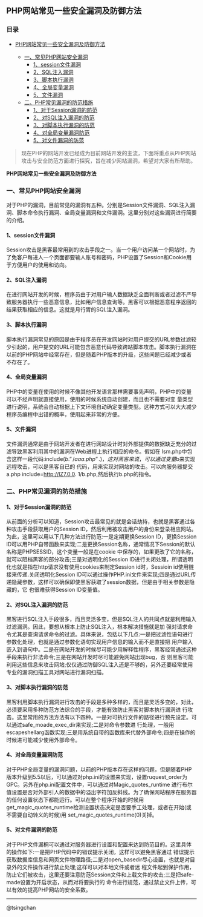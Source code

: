 ## PHP网站常见一些安全漏洞及防御方法

### 目录


- [PHP网站常见一些安全漏洞及防御方法](#php网站常见一些安全漏洞及防御方法)
    
    - [一、常见PHP网站安全漏洞](#一常见php网站安全漏洞)
        - [1、session文件漏洞](#1session文件漏洞)
        - [2、SQL注入漏洞](#2sql注入漏洞)
        - [3、脚本执行漏洞](#3脚本执行漏洞)
        - [4、全局变量漏洞](#4全局变量漏洞)
        - [5、文件漏洞](#5文件漏洞)
    - [二、PHP常见漏洞的防范措施](#二php常见漏洞的防范措施)
        - [1、对于Session漏洞的防范](#1对于session漏洞的防范)
        - [2、对SQL注入漏洞的防范](#2对sql注入漏洞的防范)
        - [3、对脚本执行漏洞的防范](#3对脚本执行漏洞的防范)
        - [4、对全局变量漏洞防范](#4对全局变量漏洞防范)
        - [5、对文件漏洞的防范](#5对文件漏洞的防范)



> 现在PHP的网站开发已经成为目前网站开发的主流，下面将重点从PHP网站攻击与安全防范方面进行探究，旨在减少网站漏洞，希望对大家有所帮助。

**PHP网站常见一些安全漏洞及防御方法**

### 一、常见PHP网站安全漏洞 ###

对于PHP的漏洞，目前常见的漏洞有五种。分别是Session文件漏洞、SQL注入漏洞、脚本命令执行漏洞、全局变量漏洞和文件漏洞。这里分别对这些漏洞进行简要的介绍。

#### 1、session文件漏洞 ####

Session攻击是黑客最常用到的攻击手段之一。当一个用户访问某一个网站时，为了免客户每进人一个页面都要输人账号和密码，PHP设置了Session和Cookie用于方便用户的使用和访向。

#### 2、SQL注入漏洞 ####

在进行网站开发的时候，程序员由于对用户输人数据缺乏全面判断或者过滤不严导致服务器执行一些恶意信息，比如用户信息查询等。黑客可以根据恶意程序返回的结果获取相应的信息。这就是月行胃的SQL注入漏洞。

#### 3、脚本执行漏洞 ####

脚本执行漏洞常见的原因是由于程序员在开发网站时对用户提交的URL参数过滤较少引起的，用户提交的URL可能包含恶意代码导致跨站脚本攻击。脚本执行漏洞在以前的PHP网站中经常存在，但是随着PHP版本的升级，这些间题已经减少或者不存在了。

#### 4、全局变量漏洞 ####

PHP中的变量在使用的时候不像其他开发语言那样需要事先声明，PHP中的变量可以不经声明就直接使用，使用的时候系统自动创建，而且也不需要对变 量类型进行说明，系统会自动根据上下文环境自动确定变量类型。这种方式可以大大减少程序员编程中出错的概率，使用起来非常的方便。

#### 5、文件漏洞 ####

文件漏洞通常是由于网站开发者在进行网站设计时对外部提供的数据缺乏充分的过滤导致黑客利用其中的漏洞在Web进程上执行相应的命令。假如在 lsm.php中包含这样一段代码:include($b.”/aaa.php”.)，这对黑客来说，可以通过变量$b来实现远程攻击，可以是黑客自已的 代码，用来实现对网站的攻击。可以向服务器提交a.php include=http://lZ7.0.0. 1/b.php,然后执行b.php的指令。

### 二、PHP常见漏洞的防范措施 ###

#### 1、对于Session漏洞的防范 ####

从前面的分析可以知道，Session攻击最常见的就是会话劫持，也就是黑客通过各种攻击手段获取用户的Session ID，然后利用被攻击用户的身份来登录相应网站。为此，这里可以用以下几种方法进行防范:一是定期更换Session ID，更换Session ID可以用PHP自带函数来实现;二是更换Session名称，通常情况下Session的默认名称是PHPSESSID，这个变量一般是在cookie 中保存的，如果更改了它的名称，就可以阻档黑客的部分攻击;三是对透明化的Session ID进行关闭处理，所谓透明化也就是指在http请求没有使用cookies来制定Session id时，Sessioin id使用链接来传递.关闭透明化Session ID可以通过操作PHP.ini文件来实现;四是通过URL传递隐藏参数，这样可以确保即使黑客获取了session数据，但是由于相关参数是隐藏的，它 也很难获得Session ID变量值。

#### 2、对SQL注入漏洞的防范 ####

黑客进行SQL注入手段很多，而且灵活多变，但是SQL注人的共同点就是利用输入过滤漏洞。因此，要想从根本上防止SQL注入，根本解决措施就是加 强对请求命令尤其是查询请求命令的过滤。具体来说，包括以下几点:一是把过滤性语句进行参数化处理，也就是通过参数化语句实现用户信息的输入而不是直接把 用户输入嵌入到语句中。二是在网站开发的时候尽可能少用解释性程序，黑客经常通过这种手段来执行非法命令;三是在网站开发时尽可能避免网站出现bug，否 则黑客可能利用这些信息来攻击网站;仅仅通过防御SQL注入还是不够的，另外还要经常使用专业的漏洞扫描工具对网站进行漏洞扫描。

#### 3、对脚本执行漏洞的防范 ####

黑客利用脚本执行漏洞进行攻击的手段是多种多样的，而且是灵活多变的，对此，必须要采用多种防范方法综合的手段，才能有效防止黑客对脚本执行漏洞进 行攻击。这里常用的方法方法有以下四种。一是对可执行文件的路径进行预先设定。可以通过safe\_moade\_exec_dir来实现;二是对命令参数进 行处理，一般用escapeshellarg函数实现;三是用系统自带的函数库来代替外部命令;四是在操作的时候进可能减少使用外部命令。

#### 4、对全局变量漏洞防范 ####

对于PHP全局变量的漏洞问题，以前的PHP版本存在这样的问题，但是随着PHP版本升级到5.5以后，可以通过对php.ini的设置来实现，设置ruquest_order为GPC。另外在php.ini配置文件中，可以通过对Magic\_quotes\_runtime 进行布尔值设置是否对外部引人的数据中的溢出字符加反斜线。为了确保网站程序在服务器的任何设置状态下都能运行。可以在整个程序开始的时候用 get\_magic\_quotes\_runtime检测设置状态决定是否要手工处理，或者在开始(或不需要自动转义的时候)用 set\_magic\_quotes\_runtime(0)关掉。

#### 5、对文件漏洞的防范 ####

对于PHP文件漏桐可以通过对服务器进行设置和配置来达到防范目的。这里具体的操作如下:一是把PHP代码中的错误提示关闭，这样可以避免黑客通过 错误提示获取数据库信息和网页文件物理路径;二是对open_basedir尽心设置，也就是对目录外的文件操作进行禁止处理;这样可以对本地文件或者远 程文件起到保护作用，防止它们被攻击，这里还要注意防范Session文件和上载文件的攻击;三是把safe-made设置为开启状态，从而对将要执行的 命令进行规范，通过禁止文件上传，可以有效的提高PHP网站的安全系数。


----------
@tsingchan
